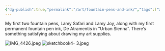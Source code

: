 ```yaml
---
{"dg-publish":true,"permalink":"/art/fountain-pens-and-ink/","tags":["art","Sketchbook4"],"noteIcon":"","created":"2023-11-06"}
---
```


My first two fountain pens, Lamy Safari and Lamy Joy, along with my first permanent fountain pen ink, De Atramentis in “Urban Sienna”. There’s something satisfying about drawing my art supplies.

![IMG_4426.jpeg](/img/user/assets/IMG_4426.jpeg)
![sketchbook4- 3.jpeg](/img/user/assets/sketchbook4-%203.jpeg)